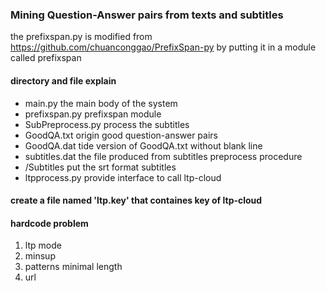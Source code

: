 ### Mining Question-Answer pairs from texts and subtitles ###
the prefixspan.py is modified from https://github.com/chuanconggao/PrefixSpan-py by putting it in a module called prefixspan
#### directory and file explain ####
* main.py                                               the main body of the system
* prefixspan.py                                         prefixspan module
* SubPreprocess.py                                      process the subtitles
* GoodQA.txt                                            origin good question-answer pairs
* GoodQA.dat                                            tide version of GoodQA.txt without blank line
* subtitles.dat                                         the file produced from subtitles preprocess procedure
* /Subtitles                                            put the srt format subtitles
* ltpprocess.py                                         provide interface to call ltp-cloud
#### create a file named 'ltp.key' that containes key of ltp-cloud ####



#### hardcode problem ####
1. ltp mode
2. minsup
3. patterns minimal length
4. url
